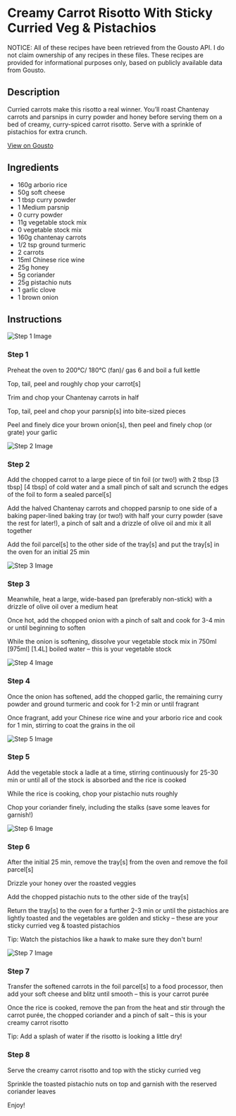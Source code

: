 # Creamy Carrot Risotto With Sticky Curried Veg & Pistachios

NOTICE: All of these recipes have been retrieved from the Gousto API. I do not claim ownership of any recipes in these files. These recipes are provided for informational purposes only, based on publicly available data from Gousto.

## Description

Curried carrots make this risotto a real winner. You’ll roast Chantenay carrots and parsnips in curry powder and honey before serving them on a bed of creamy, curry-spiced carrot risotto. Serve with a sprinkle of pistachios for extra crunch.

[View on Gousto](https://www.gousto.co.uk/recipes/cookbook/creamy-carrot-risotto-with-sticky-curried-veg-pistachios)

## Ingredients

- 160g arborio rice
- 50g soft cheese
- 1 tbsp curry powder
- 1 Medium parsnip
- 0 curry powder
- 11g vegetable stock mix
- 0 vegetable stock mix
- 160g chantenay carrots
- 1/2 tsp ground turmeric
- 2 carrots
- 15ml Chinese rice wine
- 25g honey
- 5g coriander
- 25g pistachio nuts
- 1 garlic clove
- 1 brown onion

## Instructions

![Step 1 Image](https://production-media.gousto.co.uk/cms/recipe-step-image/Step-1-1690476502546-x200.jpg)

### Step 1

Preheat the oven to 200°C/ 180°C (fan)/ gas 6 and boil a full kettle

Top, tail, peel and roughly chop your carrot[s]

Trim and chop your Chantenay carrots in half

Top, tail, peel and chop your parsnip[s] into bite-sized pieces

Peel and finely dice your brown onion[s], then peel and finely chop (or grate) your garlic

![Step 2 Image](https://production-media.gousto.co.uk/cms/recipe-step-image/Step-2-1690476506441-x200.jpg)

### Step 2

Add the chopped carrot to a large piece of tin foil (or two!) with 2 tbsp <span class="text-purple">[3 tbsp]</span> <span class="text-danger">[4 tbsp]</span> of cold water and a small pinch of salt and scrunch the edges of the foil to form a sealed parcel[s]

Add the halved Chantenay carrots and chopped parsnip to one side of a baking paper-lined baking tray (or two!) with half your curry powder (save the rest for later!), a pinch of salt and a drizzle of olive oil and mix it all together

Add the foil parcel[s] to the other side of the tray[s] and put the tray[s] in the oven for an initial 25 min

![Step 3 Image](https://production-media.gousto.co.uk/cms/recipe-step-image/Step-3-1690476510186-x200.jpg)

### Step 3

Meanwhile, heat a large, wide-based pan (preferably non-stick) with a drizzle of olive oil over a medium heat

Once hot, add the chopped onion with a pinch of salt and cook for 3-4 min or until beginning to soften

While the onion is softening, dissolve your vegetable stock mix in 750ml <span class="text-purple">[975ml]</span> <span class="text-danger">[1.4L] </span>boiled water – this is your vegetable stock

![Step 4 Image](https://production-media.gousto.co.uk/cms/recipe-step-image/Step-4-1690476514687-x200.jpg)

### Step 4

Once the onion has softened, add the chopped garlic, the remaining curry powder and ground turmeric and cook for 1-2 min or until fragrant

Once fragrant, add your Chinese rice wine and your arborio rice and cook for 1 min, stirring to coat the grains in the oil

![Step 5 Image](https://production-media.gousto.co.uk/cms/recipe-step-image/Step-5-1690476519128-x200.jpg)

### Step 5

Add the vegetable stock a ladle at a time, stirring continuously for 25-30 min or until all of the stock is absorbed and the rice is cooked

While the rice is cooking, chop your pistachio nuts roughly

Chop your coriander finely, including the stalks (save some leaves for garnish!)

![Step 6 Image](https://production-media.gousto.co.uk/cms/recipe-step-image/Step-6-1690476522890-x200.jpg)

### Step 6

After the initial 25 min, remove the tray[s] from the oven and remove the foil parcel[s]

Drizzle your honey over the roasted veggies

Add the chopped pistachio nuts to the other side of the tray[s]

Return the tray[s] to the oven for a further 2-3 min or until the pistachios are lightly toasted and the vegetables are golden and sticky – these are your sticky curried veg & toasted pistachios

Tip: Watch the pistachios like a hawk to make sure they don't burn!

![Step 7 Image](https://production-media.gousto.co.uk/cms/recipe-step-image/Step-7-1690476526805-x200.jpg)

### Step 7

Transfer the softened carrots in the foil parcel[s] to a food processor, then add your soft cheese and blitz until smooth – this is your carrot purée

Once the rice is cooked, remove the pan from the heat and stir through the carrot purée, the chopped coriander and a pinch of salt – this is your creamy carrot risotto

Tip: Add a splash of water if the risotto is looking a little dry!

### Step 8

Serve the creamy carrot risotto and top with the sticky curried veg

Sprinkle the toasted pistachio nuts on top and garnish with the reserved coriander leaves

Enjoy!

